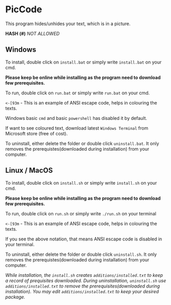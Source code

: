 # PicCode #

This program hides/unhides your text, which is in a picture.

**HASH (#)** *NOT ALLOWED*

## Windows ##

To install, double click on `install.bat` or simply write `install.bat` on your cmd.

**Please keep be online while installing as the program need to download few prerequisites.**



To run, double click on `run.bat` or simply write `run.bat` on your cmd.


`<-[93m` - This is an example of ANSI escape code, helps in colouring the texts.

Windows basic `cmd` and basic `powershell` has disabled it by default.


If want to see coloured text, download latest `Windows Terminal` from Microsoft store (free of cost).


To uninstall, either delete the folder or double click `uninstall.bat`. It only removes the prerequistes(downloaded during installation) from your computer.



## Linux / MacOS ##

To install, double click on `install.sh` or simply write `install.sh` on your cmd.

**Please keep be online while installing as the program need to download few prerequisites.**



To run, double click on `run.sh` or simply write `./run.sh`  on your terminal

`<-[93m` - This is an example of ANSI escape code, helps in colouring the texts.

If you see the above notation, that means ANSI escape code is disabled in your terminal.

To uninstall, either delete the folder or double click `uninstall.sh`. It only removes the prerequistes(downloaded during installation) from your computer.

*While installation, the `install.sh` creates `additions/installed.txt` to keep a record of prequisites downloaded. During uninstallation, `uninstall.sh` use `additions/installed.txt` to remove the prerequisites(downloaded during installation). You may edit `additions/installed.txt` to keep your desired package.*
